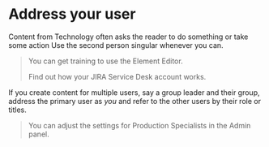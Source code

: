 Address your user
=================

Content from Technology often asks the reader to do something or take some action
Use the second person singular whenever you can.

> You can get training to use the Element Editor.
>
> Find out how your JIRA Service Desk account works.

If you create content for multiple users, say a group leader and their
group, address the primary user as *you* and refer to the other users by
their role or titles.

> You can adjust the settings for Production Specialists in the Admin
> panel.
